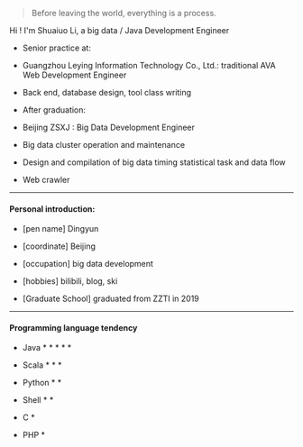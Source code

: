 > Before leaving the world, everything is a process.

Hi ! I'm  Shuaiuo Li, a big data / Java Development Engineer


* Senior practice at:

* Guangzhou Leying Information Technology Co., Ltd.: traditional AVA Web Development Engineer

* Back end, database design, tool class writing

* After graduation:

* Beijing ZSXJ : Big Data Development Engineer

* Big data cluster operation and maintenance

* Design and compilation of big data timing statistical task and data flow

* Web crawler

----------------------------------------------------------------

#### Personal introduction:

* [pen name] Dingyun

* [coordinate] Beijing

* [occupation] big data development

* [hobbies]  bilibili, blog, ski

* [Graduate School] graduated from ZZTI in 2019

----------------------------------------------------------------

#### Programming language tendency

* Java * * * * *

* Scala * * *

* Python * *

* Shell * *

* C *

* PHP *

